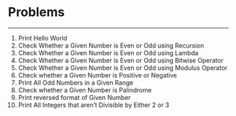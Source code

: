 <h1>Problems</h1>
<hr/>
<ol>
<li>Print Hello World</li>
<li>Check Whether a Given Number is Even or Odd using Recursion</li>
<li>Check Whether a Given Number is Even or Odd using Lambda</li>
<li>Check Whether a Given Number is Even or Odd using Bitwise Operator</li>
<li>Check Whether a Given Number is Even or Odd using Modulus Operator</li>
<li>Check whether a Given Number is Positive or Negative</li>
<li>Print All Odd Numbers in a Given Range</li>
<li>Check whether a Given Number is Palindrome</li>
<li>Print reversed format of Given Number</li>
<li>Print All Integers that aren’t Divisible by Either 2 or 3</li>
</ol>